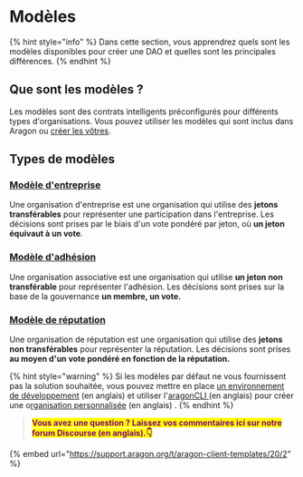 # Modèles

{% hint style="info" %}
Dans cette section, vous apprendrez quels sont les modèles disponibles pour créer une DAO et quelles sont les principales différences.
{% endhint %}

## Que sont les modèles ?

Les modèles sont des contrats intelligents préconfigurés pour différents types d'organisations. Vous pouvez utiliser les modèles qui sont inclus dans Aragon ou [créer les vôtres](https://github.com/aragon/dao-templates).&#x20;

## Types de modèles

### [Modèle d'entreprise](use-company-template.md)

Une organisation d'entreprise est une organisation qui utilise des **jetons transférables** pour représenter une participation dans l'entreprise. Les décisions sont prises par le biais d'un vote pondéré par jeton, où **un jeton équivaut à un vote**.

### [Modèle d'adhésion](use-membership-template.md)

Une organisation associative est une organisation qui utilise **un jeton non transférable** pour représenter l'adhésion. Les décisions sont prises sur la base de la gouvernance **un membre, un vote.**

### [Modèle de réputation](page-1.md)

Une organisation de réputation est une organisation qui utilise des **jetons non transférables** pour représenter la réputation. Les décisions sont prises **au moyen d'un vote pondéré en fonction de la réputation.**

{% hint style="warning" %}
Si les modèles par défaut ne vous fournissent pas la solution souhaitée, vous pouvez mettre en place [un environnement de développement](https://hack.aragon.org/) (en anglais) et utiliser l'[aragonCLI ](https://hack.aragon.org/developers/tools/aragoncli)(en anglais) pour créer une o[rganisation personnalisée](https://hack.aragon.org/developers/tools/guides/custom-deploy) (en anglais) .
{% endhint %}

> <mark style="color:purple;">**Vous avez une question ? Laissez vos commentaires ici sur notre forum Discourse (en anglais).👇**</mark>

{% embed url="https://support.aragon.org/t/aragon-client-templates/20/2" %}
